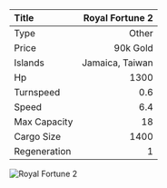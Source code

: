 |Title        | Royal Fortune 2  
|:-|-:
|Type         | Other            
|Price        | 90k Gold    
|Islands      | Jamaica, Taiwan
|Hp           | 1300
|Turnspeed    | 0.6
|Speed        | 6.4
|Max Capacity | 18
|Cargo Size   | 1400
|Regeneration | 1

<img src="assets/img/royalFortune.png" alt="Royal Fortune 2">

        